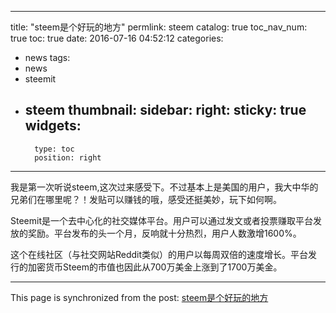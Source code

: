 
---
title: "steem是个好玩的地方"
permlink: steem
catalog: true
toc_nav_num: true
toc: true
date: 2016-07-16 04:52:12
categories:
- news
tags:
- news
- steemit
- steem
thumbnail: 
sidebar:
    right:
        sticky: true
widgets:
    -
        type: toc
        position: right
---


我是第一次听说steem,这次过来感受下。不过基本上是美国的用户，我大中华的兄弟们在哪里呢？！发贴可以赚钱的哦，感受还挺美妙，玩下如何啊。

Steemit是一个去中心化的社交媒体平台。用户可以通过发文或者投票赚取平台发放的奖励。平台发布的头一个月，反响就十分热烈，用户人数激增1600%。

这个在线社区（与社交网站Reddit类似）的用户以每周双倍的速度增长。平台发行的加密货币Steem的市值也因此从700万美金上涨到了1700万美金。

- - -

This page is synchronized from the post: [steem是个好玩的地方](https://steemit.com/@lemooljiang/steem)
